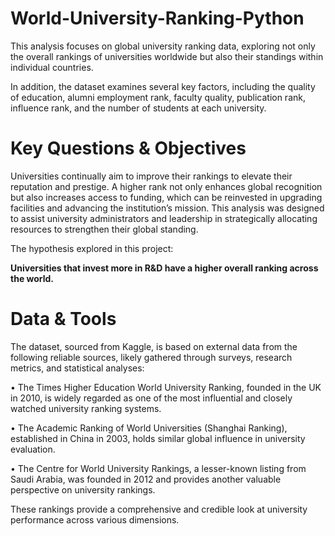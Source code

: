 <h1>World-University-Ranking-Python</h1>

This analysis focuses on global university ranking data, exploring not only the overall rankings of universities worldwide but also their standings within individual countries.

In addition, the dataset examines several key factors, including the quality of education, alumni employment rank, faculty quality, publication rank, influence rank, and the number of students at each university. 


<h1>Key Questions & Objectives</h1>

Universities continually aim to improve their rankings to elevate their reputation and prestige. A higher rank not only enhances global recognition but also increases access to funding, which can be reinvested in upgrading facilities and advancing the institution’s mission. This analysis was designed to assist university administrators and leadership in strategically allocating resources to strengthen their global standing.

The hypothesis explored in this project:

<b>Universities that invest more in R&D have a higher overall ranking across the world.</b>

<h1>Data & Tools</h1>

The dataset, sourced from Kaggle, is based on external data from the following reliable sources, likely gathered through surveys, research metrics, and statistical analyses:

•	The Times Higher Education World University Ranking, founded in the UK in 2010, is widely regarded as one of the most influential and closely watched university ranking systems.

•	The Academic Ranking of World Universities (Shanghai Ranking), established in China in 2003, holds similar global influence in university evaluation.

•	The Centre for World University Rankings, a lesser-known listing from Saudi Arabia, was founded in 2012 and provides another valuable perspective on university rankings.

These rankings provide a comprehensive and credible look at university performance across various dimensions.



